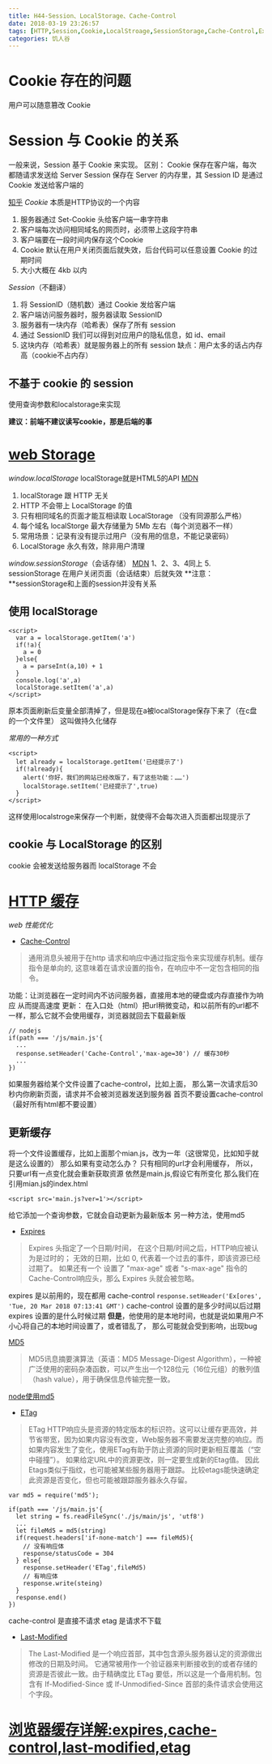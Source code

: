 ```yaml
---
title: H44-Session、LocalStorage、Cache-Control
date: 2018-03-19 23:26:57
tags: [HTTP,Session,Cookie,LocalStroage,SessionStorage,Cache-Control,Expires,ETag]
categories: 饥人谷
---
```

# Cookie 存在的问题
用户可以随意篡改 Cookie

# Session 与 Cookie 的关系
一般来说，Session 基于 Cookie 来实现。
区别：
Cookie 保存在客户端，每次都随请求发送给 Server
Session 保存在 Server 的内存里，其 Session ID 是通过 Cookie 发送给客户端的

[知乎](https://www.zhihu.com/question/19786827)
*Cookie*
本质是HTTP协议的一个内容
  1. 服务器通过 Set-Cookie 头给客户端一串字符串
  2. 客户端每次访问相同域名的网页时，必须带上这段字符串
  3. 客户端要在一段时间内保存这个Cookie
  4. Cookie 默认在用户关闭页面后就失效，后台代码可以任意设置 Cookie 的过期时间
  5. 大小大概在 4kb 以内

*Session*（不翻译）

  1. 将 SessionID（随机数）通过 Cookie 发给客户端
  2. 客户端访问服务器时，服务器读取 SessionID
  3. 服务器有一块内存（哈希表）保存了所有 session
  4. 通过 SessionID 我们可以得到对应用户的隐私信息，如 id、email
  5. 这块内存（哈希表）就是服务器上的所有 session
缺点：用户太多的话占内存高（cookie不占内存）

## 不基于 cookie 的 session
使用查询参数和localstorage来实现

**建议：前端不建议读写cookie，那是后端的事**

# [web Storage](http://javascript.ruanyifeng.com/bom/webstorage.html)

*window.localStorage*
localStorage就是HTML5的API
[MDN](https://developer.mozilla.org/zh-CN/docs/Web/API/Window/localStorage)
  1. localStorage 跟 HTTP 无关
  2. HTTP 不会带上 LocalStorage 的值
  3. 只有相同域名的页面才能互相读取 LocalStorage （没有同源那么严格）
  4. 每个域名 localStorge 最大存储量为 5Mb 左右（每个浏览器不一样） 
  5. 常用场景：记录有没有提示过用户（没有用的信息，不能记录密码）
  6. LocalStorage 永久有效，除非用户清理

*window.sessionStorage*（会话存储）
[MDN](https://developer.mozilla.org/zh-CN/docs/Web/API/Window/sessionStorage)
  1、2、3、4同上
  5. sessionStorage 在用户关闭页面（会话结束）后就失效
**注意：**sessionStorage和上面的session并没有关系

## 使用 localStorage
```
<script>
  var a = localStorage.getItem('a')
  if(!a){
    a = 0
  }else{
    a = parseInt(a,10) + 1
  }
  console.log('a',a)
  localStorage.setItem('a',a)
</script>
```
原本页面刷新后变量全部清掉了，但是现在a被localStorage保存下来了（在c盘的一个文件里）
这叫做持久化储存

*常用的一种方式*
```
<script>
  let already = localStorage.getItem('已经提示了')
  if(!already){
    alert('你好，我们的网站已经改版了，有了这些功能：……')
    localStorage.setItem('已经提示了',true)
  }
</script>
```
这样使用localstroge来保存一个判断，就使得不会每次进入页面都出现提示了

## cookie 与 LocalStorage 的区别
cookie 会被发送给服务器而 localStorage 不会

# [HTTP 缓存](https://developer.mozilla.org/zh-CN/docs/Web/HTTP/Caching_FAQ)
*web 性能优化*
- [Cache-Control](https://developer.mozilla.org/zh-CN/docs/Web/HTTP/Headers/Cache-Control)
> 通用消息头被用于在http 请求和响应中通过指定指令来实现缓存机制。缓存指令是单向的, 这意味着在请求设置的指令，在响应中不一定包含相同的指令。

功能：让浏览器在一定时间内不访问服务器，直接用本地的硬盘或内存直接作为响应 从而提高速度
更新： 在入口处（html）把url稍微变动，和以前所有的url都不一样，那么它就不会使用缓存，浏览器就回去下载最新版
```
// nodejs
if(path === '/js/main.js'{
  ...
  response.setHeader('Cache-Control','max-age=30') // 缓存30秒
  ...
})
```
如果服务器给某个文件设置了cache-control，比如上面，
那么第一次请求后30秒内你刷新页面，请求并不会被浏览器发送到服务器
首页不要设置cache-control（最好所有html都不要设置）

## 更新缓存
将一个文件设置缓存，比如上面那个mian.js，改为一年（这很常见，比如知乎就是这么设置的）
那么如果有变动怎么办？
只有相同的url才会利用缓存，
所以，只要url有一点变化就会重新获取资源
依然是main.js,假设它有所变化
那么我们在引用mian.js的index.html
```
<script src='main.js?ver=1'></script>
```
给它添加一个查询参数，它就会自动更新为最新版本
另一种方法，使用md5

- [Expires](https://developer.mozilla.org/zh-CN/docs/Web/HTTP/Headers/Expires)

>Expires 头指定了一个日期/时间， 在这个日期/时间之后，HTTP响应被认为是过时的；
无效的日期，比如 0, 代表着一个过去的事件，即该资源已经过期了。
如果还有一个 设置了 "max-age" 或者 "s-max-age" 指令的Cache-Control响应头，那么  Expires 头就会被忽略。 

expires 是以前用的，现在都用 cache-control
`response.setHeader('Ex[ores', 'Tue, 20 Mar 2018 07:13:41 GMT')`
cache-control 设置的是多少时间以后过期
expires 设置的是什么时候过期
**但是**，他使用的是本地时间，也就是说如果用户不小心将自己的本地时间设置了，或者错乱了，
那么可能就会受到影响，出现bug

 [MD5](https://www.wikiwand.com/zh-hans/MD5)
 > MD5讯息摘要演算法（英语：MD5 Message-Digest Algorithm），一种被广泛使用的密码杂凑函数，可以产生出一个128位元（16位元组）的散列值（hash value），用于确保信息传输完整一致。

[node使用md5](https://www.npmjs.com/package/md5)

- [ETag](https://developer.mozilla.org/zh-CN/docs/Web/HTTP/Headers/ETag)

> ETag HTTP响应头是资源的特定版本的标识符。这可以让缓存更高效，并节省带宽，因为如果内容没有改变，Web服务器不需要发送完整的响应。而如果内容发生了变化，使用ETag有助于防止资源的同时更新相互覆盖（“空中碰撞”）。
如果给定URL中的资源更改，则一定要生成新的Etag值。 因此Etags类似于指纹，也可能被某些服务器用于跟踪。 比较etags能快速确定此资源是否变化，但也可能被跟踪服务器永久存留。

```
var md5 = require('md5');

if(path === '/js/main.js'{
  let string = fs.readFileSync('./js/main/js', 'utf8')
  ...
  let fileMd5 = md5(string)
  if(request.headers['if-none-match'] === fileMd5){
    // 没有响应体
    response/statusCode = 304
  } else{
    response.setHeader('ETag',fileMd5)
    // 有响应体
    response.write(steing)
  }
  response.end()
})
```
cache-control 是直接不请求
etag 是请求不下载

- [Last-Modified](https://developer.mozilla.org/zh-CN/docs/Web/HTTP/Headers/Last-Modified)

>The Last-Modified  是一个响应首部，其中包含源头服务器认定的资源做出修改的日期及时间。 它通常被用作一个验证器来判断接收到的或者存储的资源是否彼此一致。由于精确度比  ETag 要低，所以这是一个备用机制。包含有  If-Modified-Since 或 If-Unmodified-Since 首部的条件请求会使用这个字段。 

# [浏览器缓存详解:expires,cache-control,last-modified,etag](http://blog.csdn.net/eroswang/article/details/8302191)